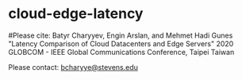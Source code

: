 # cloud-edge-latency

#Please cite: 
Batyr Charyyev, Engin Arslan, and Mehmet Hadi Gunes
"Latency Comparison of Cloud Datacenters and Edge Servers" 
2020 GLOBCOM - IEEE Global Communications Conference, Taipei Taiwan

Please contact: bcharyye@stevens.edu 
